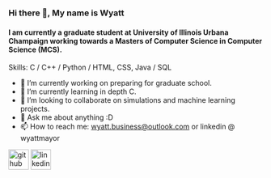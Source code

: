 ### Hi there 👋, My name is Wyatt
#### I am currently a graduate student at University of Illinois Urbana Champaign working towards a Masters of Computer Science in Computer Science (MCS).

Skills: C / C++ / Python / HTML, CSS, Java / SQL

- 🔭 I’m currently working on preparing for graduate school. 
- 🌱 I’m currently learning in depth C. 
- 👯 I’m looking to collaborate on simulations and machine learning projects. 
- 💬 Ask me about anything :D 
- 📫 How to reach me: wyatt.business@outlook.com or linkedin @ wyattmayor

[<img src='https://cdn.jsdelivr.net/npm/simple-icons@3.0.1/icons/github.svg' alt='github' height='40'>](https://github.com/WyattMayor)  [<img src='https://cdn.jsdelivr.net/npm/simple-icons@3.0.1/icons/linkedin.svg' alt='linkedin' height='40'>](https://www.linkedin.com/in/wyattmayor//)  

